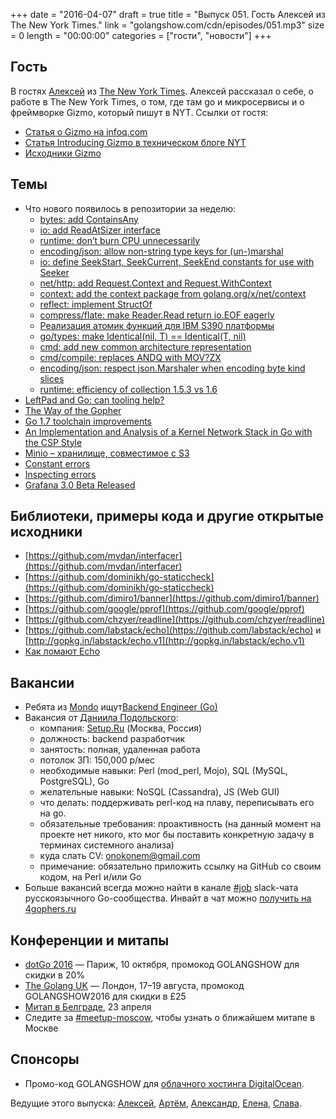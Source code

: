 +++
date = "2016-04-07"
draft = true
title = "Выпуск 051. Гость Алексей из The New York Times."
link = "golangshow.com/cdn/episodes/051.mp3"
size = 0
length = "00:00:00"
categories = ["гости", "новости"]
+++

## Гость
В гостях [Алексей]() из [The New York Times](http://www.nytimes.com).
Алексей рассказал о себе, о работе в The New York Times, о том, где там go и микросервисы и о фреймворке Gizmo, который пишут в NYT.
Ссылки от гостя:
- [Статья о Gizmo на infoq.com](http://www.infoq.com/news/2016/01/gizmo-microservices-toolkit)
- [Статья Introducing Gizmo в техническом блоге NYT](http://open.blogs.nytimes.com/2015/12/17/introducing-gizmo/)
- [Исходники Gizmo](https://github.com/NYTimes/gizmo)

## Темы
- Что нового появилось в репозитории за неделю:
  - [bytes: add ContainsAny](https://github.com/golang/go/commit/d636d7907c46b728b07b58669ec1fa1158105579)
  - [io: add ReadAtSizer interface](https://github.com/golang/go/commit/7f39f21c7be83b9ff59089b29fa9e723c13cafa9)
  - [runtime: don’t burn CPU unnecessarily](https://github.com/golang/go/commit/475d113b53024fe7a35cea0f620b30f97cd0810f)
  - [encoding/json: allow non-string type keys for (un-)marshal](https://github.com/golang/go/commit/ffbd31e9f79ad8b6aaeceac1397678e237581064)
  - [io: define SeekStart, SeekCurrent, SeekEnd constants for use with Seeker](https://github.com/golang/go/commit/acefcb732cae4daa59a621cb102793860b564a12)
  - [net/http: add Request.Context and Request.WithContext](https://github.com/golang/go/commit/c1c7547f6ad7264c1d6eea3fc1645b2eab104694)
  - [context: add the context package from golang.org/x/net/context](https://github.com/golang/go/commit/9db7ef561462606085759a2f8a93b7224fdfd2fc)
  - [reflect: implement StructOf](https://github.com/golang/go/commit/63ab7426a906b72dcf6f1d54je87f4ae926dc4e1)
  - [compress/flate: make Reader.Read return io.EOF eagerly](https://github.com/golang/go/commit/c27efce66bce7534dbb357ac1779bbc08395b267)
  - [Реализация атомик функций для IBM S390 платформы](https://github.com/golang/go/commit/7da42d75975044df37aa3aa2499623e2084a12df)
  - [go/types: make Identical(nil, T) == Identical(T, nil)](https://github.com/golang/go/commit/95a895df0c64b0cd1283c4cf7794d491427d765c)
  - [cmd: add new common architecture representation](https://github.com/golang/go/commit/c6e11fe03765e3fe1fc68bd794625ca0ecd833be)
  - [cmd/compile: replaces ANDQ with MOV?ZX](https://github.com/golang/go/commit/04945edd40fff4d66321a4f98c1bb070b6356008)
  - [encoding/json: respect json.Marshaler when encoding byte kind slices](https://github.com/golang/go/commit/cdc0ebbebe64d8fa601914945112db306c85c426)
  - [runtime: efficiency of collection 1.5.3 vs 1.6](https://github.com/golang/go/issues/15068)
- [LeftPad and Go: can tooling help?](https://divan.github.io/posts/leftpad_and_go/)
- [The Way of the Gopher](https://medium.com/@theflapjack103/the-way-of-the-gopher-6693db15ae1f)
- [Go 1.7 toolchain improvements](http://dave.cheney.net/2016/04/02/go-1-7-toolchain-improvements)
- [An Implementation and Analysis of a Kernel Network Stack in Go with the CSP Style](http://arxiv.org/abs/1603.05636)
- [Minio – хранилище, совместимое с S3](https://www.minio.io)
- [Constant errors](http://dave.cheney.net/2016/04/07/constant-errors)
- [Inspecting errors](http://dave.cheney.net/2014/12/24/inspecting-errors)
- [Grafana 3.0 Beta Released](http://grafana.org/blog/2016/03/31/grafana-3-0-beta-released.html)

## Библиотеки, примеры кода и другие открытые исходники
- [https://github.com/mvdan/interfacer](https://github.com/mvdan/interfacer)
- [https://github.com/dominikh/go-staticcheck](https://github.com/dominikh/go-staticcheck)
- [https://github.com/dimiro1/banner](https://github.com/dimiro1/banner)
- [https://github.com/google/pprof](https://github.com/google/pprof)
- [https://github.com/chzyer/readline](https://github.com/chzyer/readline)
- [https://github.com/labstack/echo](https://github.com/labstack/echo) и [http://gopkg.in/labstack/echo.v1](http://gopkg.in/labstack/echo.v1)
- [Как ломают Echo](https://github.com/labstack/echo/commit/d6af11ec08fa66ae397bdb7578fab4ff28403228#commitcomment-17000942)

## Вакансии
- Ребята из [Mondo](https://getmondo.co.uk) ищут[Backend Engineer (Go)](https://mondo.workable.com/jobs/186089)
- Вакансия от [Даниила Подольского](http://golangshow.com/episode/2016/02-18-044/):
  - компания: [Setup.Ru](http://www.setup.ru) (Москва, Россия)
  - должность: backend разработчик
  - занятость: полная, удаленная работа
  - потолок ЗП: 150,000 р/мес
  - необходимые навыки: Perl (mod_perl, Mojo), SQL (MySQL, PostgreSQL), Go
  - желательные навыки: NoSQL (Cassandra), JS (Web GUI)
  - что делать: поддерживать perl-код на плаву, переписывать его на go.
  - обязательные требования: проактивность (на данный момент на проекте нет никого, кто мог бы поставить конкретную задачу в терминах системного анализа)
  - куда слать CV: onokonem@gmail.com
  - примечание: обязательно приложить ссылку на GitHub со своим кодом, на Perl и/или Go
- Больше вакансий всегда можно найти в канале [#job](https://golang-ru.slack.com/archives/job) slack-чата русскоязычного Go-сообщества. Инвайт в чат можно [получить на 4gophers.ru](http://4gophers.ru/slack)

## Конференции и митапы
- [dotGo 2016](http://www.dotgo.eu) — Париж, 10 октября, промокод GOLANGSHOW для скидки в 20%
- [The Golang UK](http://golanguk.com) — Лондон, 17–19 августа, промокод GOLANGSHOW2016 для скидки в £25
- [Митап в Белграде](http://www.meetup.com/GolangBelgrade/events/230165524/), 23 апреля
- Следите за [#meetup-moscow](https://golang-ru.slack.com/archives/meetup-moscow), чтобы узнать о ближайшем митапе в Москве

## Спонсоры
- Промо-код GOLANGSHOW для [облачного хостинга DigitalOcean](https://www.digitalocean.com/?utm_campaign=golangshow&utm_medium=podcast&refcode=63eedb038a3e).

Ведущие этого выпуска: [Алексей](https://twitter.com/paaleksey), [Артём](https://twitter.com/miolini), [Александр](https://twitter.com/LK4D4math), [Елена](https://twitter.com/webdeva), [Слава](https://twitter.com/m0sth8).
